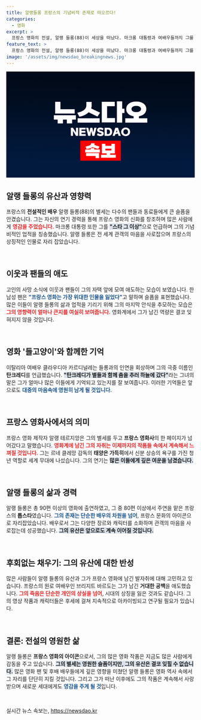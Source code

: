 ```yaml
---
title: 알랭들롱 프랑스의 기념비적 존재로 떠오르다!
categories:
  - 영화
excerpt: >
  프랑스 영화의 전설, 알랭 들롱(88)이 세상을 떠났다. 마크롱 대통령과 여배우들까지 그를 추모하며 남긴 여운은 깊다. 불멸의 아이콘이자 기념비적 존재라 불리며, 그의 빈자리에는 누가 채울 수 있을까?
feature_text: >
  프랑스 영화의 전설, 알랭 들롱(88)이 세상을 떠났다. 마크롱 대통령과 여배우들까지 그를 추모하며 남긴 여운은 깊다. 불멸의 아이콘이자 기념비적 존재라 불리며, 그의 빈자리에는 누가 채울 수 있을까?
image: '/assets/img/newsdao_breakingnews.jpg'
---
```


<p><img src="/assets/img/newsdao_breakingnews.jpg" alt="koreaapp 속보" /></p>

<h2 data-ke-size="size26">알랭 들롱의 유산과 영향력</h2>

<p data-ke-size="size16">프랑스의 <b>전설적인 배우</b> 알랭 들롱(88)의 별세는 다수의 팬들과 동료들에게 큰 슬픔을 안겼습니다. 그는 자신의 연기 경력을 통해 프랑스 영화의 신화를 창조하며 많은 사람에게 <b><span style="color: #ee2323;">영감을 주었습니다.</span></b> 마크롱 대통령 또한 그를 <b><span style="background-color: #21538527;">"스타 그 이상"</span></b>으로 언급하며 그의 기념비적인 업적을 칭송했습니다. 알랭 들롱은 전 세계 관객의 마음을 사로잡으며 프랑스의 상징적인 인물로 자리 잡았습니다.</p>

<p data-ke-size="size16">&nbsp;</p>

<h2 data-ke-size="size26">이웃과 팬들의 애도</h2>

<p data-ke-size="size16">고인의 사망 소식에 이웃과 팬들이 그의 자택 앞에 모여 애도하는 모습이 보였습니다. 한 남성 팬은 <b><span style="color: #1a5490;">"프랑스 영화는 가장 위대한 인물을 잃었다"</span></b>고 말하며 슬픔을 표현했습니다. 많은 이들이 알랭 들롱의 삶과 업적을 기리기 위해 그의 마지막 안식을 추모하는 모습은 <b><span style="color: #ee2323;">그의 영향력이 얼마나 큰지를 여실히 보여줍니다.</span></b> 영화계에서 그가 남긴 역량은 결코 잊혀지지 않을 것입니다.</p>

<p data-ke-size="size16">&nbsp;</p>

<h2 data-ke-size="size26">영화 '들고양이'와 함께한 기억</h2>

<p data-ke-size="size16">이탈리아 여배우 클라우디아 카르디널레는 들롱과의 인연을 회상하며 그의 극중 이름인 <b>탄크레디</b>를 언급했습니다. <b><span style="background-color: #21538527;">"탄크레디가 별들과 함께 춤을 추러 하늘에 갔다"</span></b>라는 그녀의 말은 그가 얼마나 많은 이들에게 기억되고 있는지를 잘 보여줍니다. 이러한 기억들은 앞으로도 <b><span style="color: #1a5490;">대중의 마음속에 영원히 남게 될 것입니다.</span></b></p>

<p data-ke-size="size16">&nbsp;</p>

<h2 data-ke-size="size26">프랑스 영화사에서의 의미</h2>

<p data-ke-size="size16">프랑스 영화 제작자 알랭 테르지앙은 그의 별세를 두고 <b>프랑스 영화사</b>의 한 페이지가 넘어갔다고 말했습니다. <b><span style="color: #ee2323;">영화계에 남긴 그의 자취는 이제까지의 작품들 속에서 계속해서 느껴질 것입니다.</span></b> 그는 르네 클레망 감독의 <b>태양은 가득히</b>에서 신분 상승의 욕구를 가진 청년 역할로 세계 무대에 나섰습니다. 그의 연기는 <b><span style="background-color: #21538527;">많은 이들에게 깊은 여운을 남겼습니다.</span></b></p>

<p data-ke-size="size16">&nbsp;</p>

<h2 data-ke-size="size26">알랭 들롱의 삶과 경력</h2>

<p data-ke-size="size16">알랭 들롱은 총 90편 이상의 영화에 출연하였고, 그 중 80편 이상에서 주연을 맡은 프랑스의 <b>톱스타</b>였습니다. <b><span style="color: #1a5490;">그의 존재는 단순한 배우의 차원을 넘어</span></b>, 프랑스 문화의 아이콘으로 자리잡았습니다. 배우로서 그는 다양한 장르와 캐릭터를 소화하며 관객의 마음을 사로잡는데 성공했습니다. <b><span style="background-color: #21538527;">그의 유산은 앞으로도 계속 이어질 것입니다.</span></b></p>

<p data-ke-size="size16">&nbsp;</p>

<h2 data-ke-size="size26">후회없는 채우기: 그의 유산에 대한 반성</h2>

<p data-ke-size="size16">많은 사람들이 알랭 들롱의 유산과 그가 프랑스 영화에 남긴 발자취에 대해 고민하고 있습니다. 프랑스의 원로 여배우인 브리지트 바르도는 그가 남긴 <b>거대한 공백</b>을 애도했습니다. <b><span style="color: #ee2323;">그의 죽음은 단순한 개인의 상실을 넘어</span></b>, 시대의 상징을 잃은 것과도 같습니다. 그의 영상 작품과 캐릭터들은 후세에 걸쳐 지속적으로 아카이빙되고 연구될 필요가 있습니다.</p>

<p data-ke-size="size16">&nbsp;</p>

<h2 data-ke-size="size26">결론: 전설의 영원한 삶</h2>

<p data-ke-size="size16">알랭 들롱은 <b>프랑스 영화의 아이콘</b>으로서, 그의 많은 영화 작품은 지금도 많은 사람에게 감동을 주고 있습니다. <b><span style="background-color: #21538527;">그의 별세는 영원한 슬픔이지만, 그의 유산은 결코 잊힐 수 없습니다.</span></b> 많은 영화 팬 및 후배 배우들에게 깊은 영향을 미쳤던 알랭 들롱은 영화 역사 속에서 그 자리를 단단히 지킬 것입니다. 그리고 그가 떠난 이후에도 그의 작품은 계속해서 사랑받으며 새로운 세대에게도 <b><span style="color: #1a5490;">영감을 주게 될 것</span></b>입니다.</p>

<p data-ke-size="size16">&nbsp;</p>
실시간 뉴스 속보는, <a href="https://newsdao.kr" rel="dofollow">https://newsdao.kr</a>


